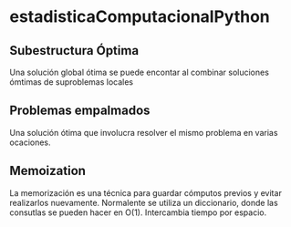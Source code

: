 # estadisticaComputacionalPython

## Subestructura Óptima
Una solución global ótima se puede encontar al combinar soluciones ómtimas de suproblemas locales
## Problemas empalmados
Una solución ótima que involucra resolver el mismo problema en varias ocaciones.
## Memoization
La memorización es una técnica para guardar cómputos previos y evitar realizarlos nuevamente.
Normalente se utiliza un diccionario, donde las consutlas se pueden hacer en O(1).
Intercambia tiempo por espacio.
